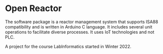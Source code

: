 # Open Reactor

The software package is a reactor management system that supports ISA88 compatibility and is written in Arduino C language. It includes several unit operations to facilitate diverse processes. It uses IoT technologies and not PLC.

A project for the course LabInformatics started in Winter 2022.
